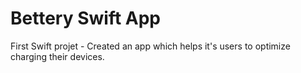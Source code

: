 # Bettery Swift App
First Swift projet - Created an app which helps it's users to optimize charging their devices.
